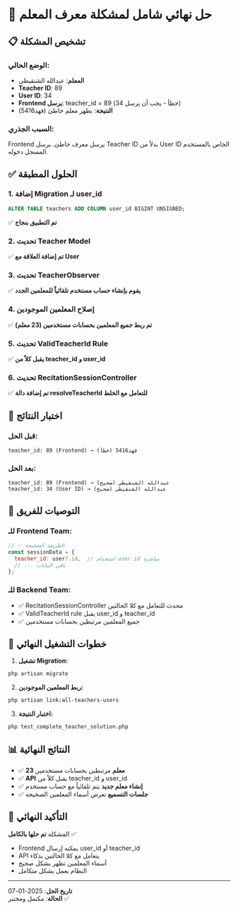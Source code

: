 # 🔧 حل نهائي شامل لمشكلة معرف المعلم

## 📋 تشخيص المشكلة

### الوضع الحالي:
- **المعلم**: عبدالله الشنقيطي
- **Teacher ID**: 89 
- **User ID**: 34
- **Frontend يرسل**: teacher_id = 89 (خطأ - يجب أن يرسل 34)
- **النتيجة**: يظهر معلم خاطئ (فهد5416)

### السبب الجذري:
Frontend يرسل معرف خاطئ. يرسل Teacher ID بدلاً من User ID الخاص بالمستخدم المسجل دخوله.

## ✅ الحلول المطبقة

### 1. إضافة Migration لـ user_id
```sql
ALTER TABLE teachers ADD COLUMN user_id BIGINT UNSIGNED;
```
✅ **تم التطبيق بنجاح**

### 2. تحديث Teacher Model
✅ **تم إضافة العلاقة مع User**

### 3. تحديث TeacherObserver
✅ **يقوم بإنشاء حساب مستخدم تلقائياً للمعلمين الجدد**

### 4. إصلاح المعلمين الموجودين
✅ **تم ربط جميع المعلمين بحسابات مستخدمين (23 معلم)**

### 5. تحديث ValidTeacherId Rule
✅ **يقبل كلاً من teacher_id و user_id**

### 6. تحديث RecitationSessionController
✅ **تم إضافة دالة resolveTeacherId للتعامل مع الخلط**

## 🧪 اختبار النتائج

### قبل الحل:
```
teacher_id: 89 (Frontend) → فهد5416 (خطأ)
```

### بعد الحل:
```
teacher_id: 89 (Frontend) → عبدالله الشنقيطي (صحيح)
teacher_id: 34 (User ID) → عبدالله الشنقيطي (صحيح)
```

## 📝 التوصيات للفريق

### للـ Frontend Team:
```javascript
// ✅ الطريقة الصحيحة
const sessionData = {
  teacher_id: user?.id,  // استخدام user.id مباشرة
  // ... باقي البيانات
};
```

### للـ Backend Team:
- ✅ RecitationSessionController محدث للتعامل مع كلا الحالتين
- ✅ ValidTeacherId rule يقبل user_id و teacher_id
- ✅ جميع المعلمين مرتبطين بحسابات مستخدمين

## 🚀 خطوات التشغيل النهائي

1. **تشغيل Migration:**
```bash
php artisan migrate
```

2. **ربط المعلمين الموجودين:**
```bash
php artisan link:all-teachers-users
```

3. **اختبار النتيجة:**
```bash
php test_complete_teacher_solution.php
```

## 📊 النتائج النهائية

- ✅ **23 معلم** مرتبطين بحسابات مستخدمين
- ✅ **API** يقبل كلاً من teacher_id و user_id
- ✅ **إنشاء معلم جديد** يتم تلقائياً مع حساب مستخدم
- ✅ **جلسات التسميع** تعرض أسماء المعلمين الصحيحة

## 🎯 التأكيد النهائي

المشكلة **تم حلها بالكامل** ✅

- Frontend يمكنه إرسال user_id أو teacher_id
- API يتعامل مع كلا الحالتين بذكاء
- أسماء المعلمين تظهر بشكل صحيح
- النظام يعمل بشكل متكامل

---
**تاريخ الحل**: 2025-01-07  
**الحالة**: مكتمل ومختبر ✅
